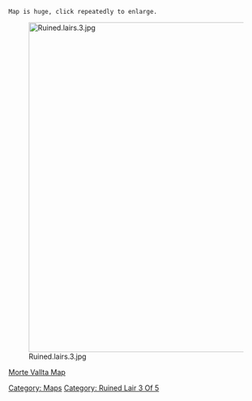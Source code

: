 `Map is huge, click repeatedly to enlarge.`

<figure>
<img src="Ruined.lairs.3.jpg" title="Ruined.lairs.3.jpg" width="650"
alt="Ruined.lairs.3.jpg" />
<figcaption aria-hidden="true">Ruined.lairs.3.jpg</figcaption>
</figure>

[Morte Vallta Map](Morte_Vallta_Map "wikilink")  

[Category: Maps](Category:_Maps "wikilink") [Category: Ruined Lair 3 Of
5](Category:_Ruined_Lair_3_Of_5 "wikilink")
